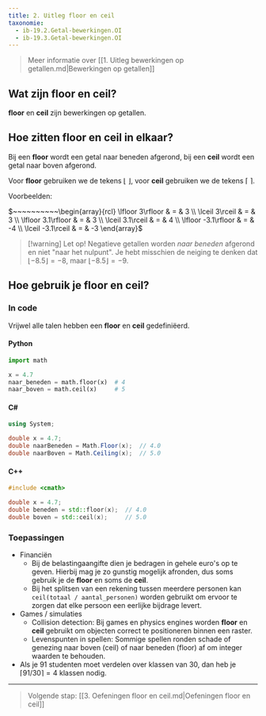 ```yaml
---
title: 2. Uitleg floor en ceil
taxonomie:
  - ib-19.2.Getal-bewerkingen.OI
  - ib-19.3.Getal-bewerkingen.OI
---
```


> Meer informatie over [[1. Uitleg bewerkingen op getallen.md|Bewerkingen op getallen]]

## Wat zijn floor en ceil?

**floor** en **ceil** zijn bewerkingen op getallen.

## Hoe zitten floor en ceil in elkaar?

Bij een **floor** wordt een getal naar beneden afgerond, bij een **ceil** wordt een getal naar boven afgerond.

Voor **floor** gebruiken we de tekens $\lfloor~\rfloor$, voor **ceil**
gebruiken we de tekens $\lceil~\rceil$.

Voorbeelden:

$~~~~~~~~~~\begin{array}{rcl}
\lfloor 3\rfloor & = & 3 \\
\lceil 3\rceil & = & 3 \\
\lfloor 3.1\rfloor & = & 3 \\
\lceil 3.1\rceil & = & 4 \\
\lfloor -3.1\rfloor & = & -4 \\
\lceil -3.1\rceil & = & -3
\end{array}$

> [!warning] Let op!
> Negatieve getallen worden *naar beneden* afgerond
> en niet "naar het nulpunt". Je hebt misschien de neiging te denken
> dat $\lfloor -8.5\rfloor=-8$, maar $\lfloor -8.5\rfloor=-9$.

## Hoe gebruik je floor en ceil?

### In code

Vrijwel alle talen hebben een **floor** en **ceil** gedefiniëerd.

#### Python

```python
import math

x = 4.7
naar_beneden = math.floor(x)  # 4
naar_boven = math.ceil(x)     # 5
```

#### C#

```csharp
using System;

double x = 4.7;
double naarBeneden = Math.Floor(x);  // 4.0
double naarBoven = Math.Ceiling(x);  // 5.0
```

#### C++
```cpp
#include <cmath>

double x = 4.7;
double beneden = std::floor(x);  // 4.0
double boven = std::ceil(x);     // 5.0
```

### Toepassingen

- Financiën
  - Bij de belastingaangifte dien je bedragen in gehele euro's op te
    geven. Hierbij mag je zo gunstig mogelijk afronden, dus soms
    gebruik je de **floor** en soms de **ceil**.
  - Bij het splitsen van een rekening tussen meerdere personen kan
    `ceil(totaal / aantal_personen)` worden gebruikt om ervoor te
zorgen dat elke persoon een eerlijke bijdrage levert.
- Games / simulaties
  - Collision detection: Bij games en physics engines worden **floor**
en **ceil** gebruikt om objecten correct te positioneren binnen een
raster.
  - Levenspunten in spellen: Sommige spellen ronden schade of
genezing naar boven (ceil) of naar beneden (floor) af om integer
waarden te behouden.
- Als je 91 studenten moet verdelen over klassen van 30, dan heb je
  $\lceil 91 / 30 \rceil=4$ klassen nodig.

---

> Volgende stap: [[3. Oefeningen floor en ceil.md|Oefeningen floor en ceil]]
